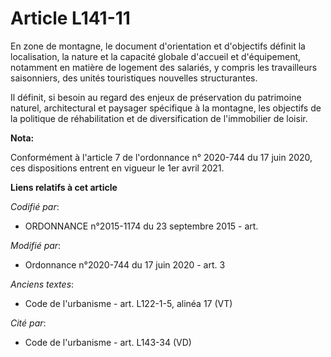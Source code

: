 # Article L141-11

En zone de montagne, le document d'orientation et d'objectifs définit la localisation, la nature et la capacité globale
d'accueil et d'équipement, notamment en matière de logement des salariés, y compris les travailleurs saisonniers, des unités
touristiques nouvelles structurantes.

Il définit, si besoin au regard des enjeux de préservation du patrimoine naturel, architectural et paysager spécifique à la
montagne, les objectifs de la politique de réhabilitation et de diversification de l'immobilier de loisir.

**Nota:**

Conformément à l'article 7 de l'ordonnance n° 2020-744 du 17 juin 2020, ces dispositions entrent en vigueur le 1er avril
2021.

**Liens relatifs à cet article**

_Codifié par_:

  - ORDONNANCE n°2015-1174 du 23 septembre 2015 - art.

_Modifié par_:

  - Ordonnance n°2020-744 du 17 juin 2020 - art. 3

_Anciens textes_:

  - Code de l'urbanisme - art. L122-1-5, alinéa 17 (VT)

_Cité par_:

  - Code de l'urbanisme - art. L143-34 (VD)
